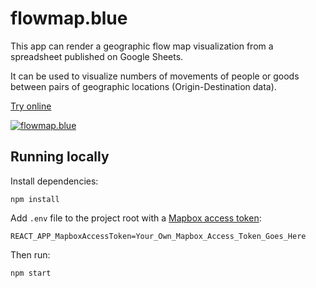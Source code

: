 # flowmap.blue

This app can render a geographic flow map visualization from a spreadsheet published on Google Sheets.

It can be used to visualize numbers of movements of people or goods between pairs of geographic locations
(Origin-Destination data).



[Try online](http://flowmap.blue/)


[![flowmap.blue](https://user-images.githubusercontent.com/351828/56728822-fd3b9e00-6753-11e9-8dba-d3f3ecbb7e4d.png)
](https://flowmap.blue/1Oe3zM219uSfJ3sjdRT90SAK2kU3xIvzdcCW6cwTsAuc)


## Running locally

Install dependencies:

    npm install

Add `.env` file to the project root with a [Mapbox access token](https://www.mapbox.com/help/define-access-token/):

    REACT_APP_MapboxAccessToken=Your_Own_Mapbox_Access_Token_Goes_Here

Then run:

    npm start

